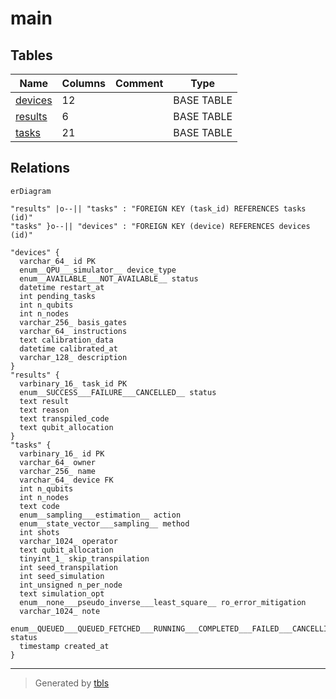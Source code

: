 # main

## Tables

| Name | Columns | Comment | Type |
| ---- | ------- | ------- | ---- |
| [devices](devices.md) | 12 |  | BASE TABLE |
| [results](results.md) | 6 |  | BASE TABLE |
| [tasks](tasks.md) | 21 |  | BASE TABLE |

## Relations

```mermaid
erDiagram

"results" |o--|| "tasks" : "FOREIGN KEY (task_id) REFERENCES tasks (id)"
"tasks" }o--|| "devices" : "FOREIGN KEY (device) REFERENCES devices (id)"

"devices" {
  varchar_64_ id PK
  enum__QPU___simulator__ device_type
  enum__AVAILABLE___NOT_AVAILABLE__ status
  datetime restart_at
  int pending_tasks
  int n_qubits
  int n_nodes
  varchar_256_ basis_gates
  varchar_64_ instructions
  text calibration_data
  datetime calibrated_at
  varchar_128_ description
}
"results" {
  varbinary_16_ task_id PK
  enum__SUCCESS___FAILURE___CANCELLED__ status
  text result
  text reason
  text transpiled_code
  text qubit_allocation
}
"tasks" {
  varbinary_16_ id PK
  varchar_64_ owner
  varchar_256_ name
  varchar_64_ device FK
  int n_qubits
  int n_nodes
  text code
  enum__sampling___estimation__ action
  enum__state_vector___sampling__ method
  int shots
  varchar_1024_ operator
  text qubit_allocation
  tinyint_1_ skip_transpilation
  int seed_transpilation
  int seed_simulation
  int_unsigned n_per_node
  text simulation_opt
  enum__none___pseudo_inverse___least_square__ ro_error_mitigation
  varchar_1024_ note
  enum__QUEUED___QUEUED_FETCHED___RUNNING___COMPLETED___FAILED___CANCELLING___CANCELLING_FETCHED___CANCELLED__ status
  timestamp created_at
}
```

---

> Generated by [tbls](https://github.com/k1LoW/tbls)
